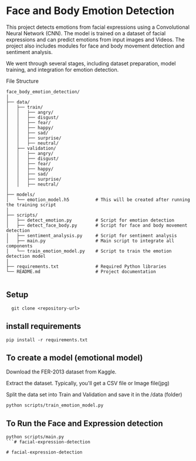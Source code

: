 # Face and Body Emotion Detection

This project detects emotions from facial expressions using a Convolutional Neural Network (CNN). The model is trained on a dataset of facial expressions and can predict emotions from input images and Videos. The project also includes modules for face and body movement detection and sentiment analysis.

We went through several stages, including dataset preparation, model training, and integration for emotion detection.


File Structure 

```
face_body_emotion_detection/
│
├── data/
│   ├── train/
│   │   ├── angry/
│   │   ├── disgust/
│   │   ├── fear/
│   │   ├── happy/
│   │   ├── sad/
│   │   ├── surprise/
│   │   ├── neutral/
│   ├── validation/
│   │   ├── angry/
│   │   ├── disgust/
│   │   ├── fear/
│   │   ├── happy/
│   │   ├── sad/
│   │   ├── surprise/
│   │   ├── neutral/
│
├── models/
│   └── emotion_model.h5          # This will be created after running the training script
│
├── scripts/
│   ├── detect_emotion.py         # Script for emotion detection
│   ├── detect_face_body.py       # Script for face and body movement detection
│   ├── sentiment_analysis.py     # Script for sentiment analysis
│   ├── main.py                   # Main script to integrate all components
│   └── train_emotion_model.py    # Script to train the emotion detection model
│
├── requirements.txt              # Required Python libraries
└── README.md                     # Project documentation


```


## Setup
 ```
   git clone <repository-url>

 ```

## install requirements

``` 
pip install -r requirements.txt

```

## To create a model (emotional model)

Download the FER-2013 dataset from Kaggle.

Extract the dataset. Typically, you'll get a CSV file or Image file(jpg)

Split the data set into Train and Validation and save it in the /data (folder)

```
python scripts/train_emotion_model.py
```

## To Run the Face and Expression detection

```
python scripts/main.py
```#   f a c i a l - e x p r e s s i o n - d e t e c t i o n 
 
 #   f a c i a l - e x p r e s s i o n - d e t e c t i o n 
 
 
